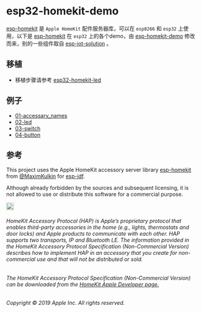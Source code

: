 # esp32-homekit-demo

[esp-homekit](https://github.com/maximkulkin/esp-homekit) 是 `Apple HomeKit` 配件服务器库，可以在 `esp8266` 和 `esp32` 上使用，以下是 [esp-homekit](https://github.com/maximkulkin/esp-homekit)  在 `esp32` 上的各个demo，由 [esp-homekit-demo](https://github.com/maximkulkin/esp-homekit-demo) 修改而来，别的一些组件取自 [esp-iot-solution](https://github.com/espressif/esp-iot-solution) 。



## 移植

- 移植步骤请参考 [esp32-homekit-led](https://github.com/Shaopus/esp32-homekit-led) 



## 例子

- [01-accessary_names](./examples/01-accessory_names)
- [02-led](./examples/02-led)
- [03-switch](./examples/03-switch)
- [04-button](./examples/04-button)



## 参考

This project uses the Apple HomeKit accessory server library [esp-homekit](https://github.com/maximkulkin/esp-homekit) from [@MaximKulkin](https://github.com/maximkulkin) for [esp-idf](https://github.com/espressif/esp-idf).

Although already forbidden by the sources and subsequent licensing, it is not allowed to use or distribute this software for a commercial purpose.

<img src="https://freepngimg.com/thumb/apple_logo/25366-7-apple-logo-file.png" width="20"/> 

###### HomeKit Accessory Protocol (HAP) is Apple’s proprietary protocol that enables third-party accessories in the home (e.g., lights, thermostats and door locks) and Apple products to communicate with each other. HAP supports two transports, IP and Bluetooth LE. The information provided in the HomeKit Accessory Protocol Specification (Non-Commercial Version) describes how to implement HAP in an accessory that you create for non-commercial use and that will not be distributed or sold.

###### The HomeKit Accessory Protocol Specification (Non-Commercial Version) can be downloaded from the [HomeKit Apple Developer page.](https://developer.apple.com/homekit/)

###### Copyright © 2019 Apple Inc. All rights reserved.